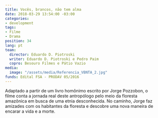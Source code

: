 ```yaml
---
title: Vocês, brancos, não tem alma
date: 2018-03-29 13:54:00 -03:00
categories:
- development
tags:
- Filme
- Drama
position: 34
lang: pt
team:
  director: Eduardo D. Piotroski
  writer: Eduardo D. Piotroski e Pedro Paim
  copro: Besouro Filmes e Pátio Vazio
media:
  image: "/assets/media/Referencia_VBNTA_2.jpg"
funds: Edital FSA - PRODAV 05/2016
---
```


Adaptado a partir de um livro homônimo escrito por Jorge Pozzobon, o filme conta a jornada real deste antropólogo pelo meio da floresta amazônica em busca de uma etnia desconhecida. No caminho, Jorge faz amizades com os habitantes da floresta e descobre uma nova maneira de encarar a vida e a morte.